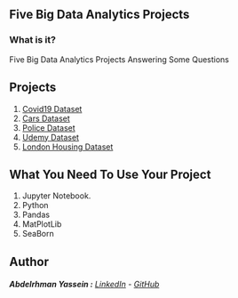 ## Five Big Data Analytics Projects

### What is it?

Five Big Data Analytics Projects  Answering Some Questions

## Projects 
  01.  [Covid19 Dataset](https://github.com/Abdelrhman-Yassein/Five-Big-Data-Analytics-Projects-Answering-Some-Questions/tree/main/1%20-%20%20Covid19%20Dataset) 
  02.  [Cars Dataset](https://github.com/Abdelrhman-Yassein/Five-Big-Data-Analytics-Projects-Answering-Some-Questions/tree/main/2%20-%20Cars%20Dataset) 
  03.  [Police Dataset](https://github.com/Abdelrhman-Yassein/Five-Big-Data-Analytics-Projects-Answering-Some-Questions/tree/main/3%20-%20Police%20Dataset) 
  04.  [Udemy Dataset](https://github.com/Abdelrhman-Yassein/Five-Big-Data-Analytics-Projects-Answering-Some-Questions/tree/main/4%20-%20Udemy%20Dataset) 
  05.  [London Housing Dataset](https://github.com/Abdelrhman-Yassein/Five-Big-Data-Analytics-Projects-Answering-Some-Questions/tree/main/5%20-%20London%20Housing%20Dataset) 

## What You Need To Use Your Project

  01. Jupyter Notebook.
  02. Python  
  03. Pandas
  04. MatPlotLib
  05. SeaBorn

## Author

######  **Abdelrhman Yassein  :**  [LinkedIn](https://www.linkedin.com/in/Abdelrhman-Yassein/) - [GitHub](https://github.com/Abdelrhman-Yassein?tab=repositories)
